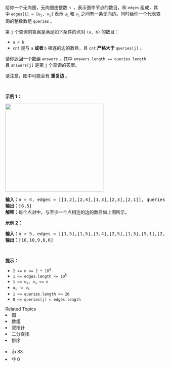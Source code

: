 <p>给你一个无向图，无向图由整数&nbsp;<code>n</code>&nbsp;&nbsp;，表示图中节点的数目，和&nbsp;<code>edges</code>&nbsp;组成，其中&nbsp;<code>edges[i] = [u<sub>i</sub>, v<sub>i</sub>]</code>&nbsp;表示&nbsp;<code>u<sub>i</sub></code> 和&nbsp;<code>v<sub>i</sub></code><sub>&nbsp;</sub>之间有一条无向边。同时给你一个代表查询的整数数组&nbsp;<code>queries</code>&nbsp;。</p>

<p>第 <code>j</code> 个查询的答案是满足如下条件的点对 <code>(a, b)</code> 的数目：</p>

<ul> 
 <li><code>a &lt; b</code></li> 
 <li><code>cnt</code>&nbsp;是与 <code>a</code>&nbsp;<strong>或者&nbsp;</strong><code>b</code>&nbsp;相连的边的数目，且 <code>cnt</code>&nbsp;<strong>严格大于&nbsp;</strong><code>queries[j]</code>&nbsp;。</li> 
</ul>

<p>请你返回一个数组&nbsp;<code>answers</code>&nbsp;，其中&nbsp;<code>answers.length == queries.length</code> 且&nbsp;<code>answers[j]</code>&nbsp;是第 <code>j</code>&nbsp;个查询的答案。</p>

<p>请注意，图中可能会有 <strong>重复边</strong>&nbsp;。</p>

<p>&nbsp;</p>

<p><strong>示例 1：</strong></p> 
<img alt="" src="https://pic.leetcode-cn.com/1614828447-GMnLVg-image.png" style="width: 310px; height: 278px;" /> 
<pre>
<b>输入：</b>n = 4, edges = [[1,2],[2,4],[1,3],[2,3],[2,1]], queries = [2,3]
<b>输出：</b>[6,5]
<b>解释：</b>每个点对中，与至少一个点相连的边的数目如上图所示。
</pre>

<p><strong>示例 2：</strong></p>

<pre>
<b>输入：</b>n = 5, edges = [[1,5],[1,5],[3,4],[2,5],[1,3],[5,1],[2,3],[2,5]], queries = [1,2,3,4,5]
<b>输出：</b>[10,10,9,8,6]
</pre>

<p>&nbsp;</p>

<p><strong>提示：</strong></p>

<ul> 
 <li><code>2 &lt;= n &lt;= 2 * 10<sup>4</sup></code></li> 
 <li><code>1 &lt;= edges.length &lt;= 10<sup>5</sup></code></li> 
 <li><code>1 &lt;= u<sub>i</sub>, v<sub>i</sub> &lt;= n</code></li> 
 <li><code>u<sub>i </sub>!= v<sub>i</sub></code></li> 
 <li><code>1 &lt;= queries.length &lt;= 20</code></li> 
 <li><code>0 &lt;= queries[j] &lt; edges.length</code></li> 
</ul>

<div><div>Related Topics</div><div><li>图</li><li>数组</li><li>双指针</li><li>二分查找</li><li>排序</li></div></div><br><div><li>👍 83</li><li>👎 0</li></div>